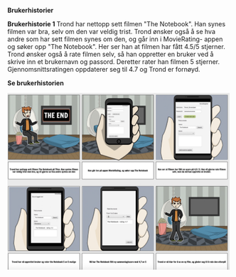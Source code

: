 **Brukerhistorier**

**Brukerhistorie 1**
Trond har nettopp sett filmen "The Notebook". Han synes filmen var bra, selv om den var veldig trist. Trond ønsker også å se hva andre som har sett filmen synes om den, og går inn i MovieRating- appen og søker opp "The Notebook". Her ser han at filmen har fått 4.5/5 stjerner. Trond ønsker også å rate filmen selv, så han oppretter en bruker ved å skrive inn et brukernavn og passord. Deretter rater han filmen 5 stjerner. Gjennomsnittsratingen oppdaterer seg til 4.7 og Trond er fornøyd. 

**Se brukerhistorien**

<img src="brukerhistorie1.jpg" width="500">